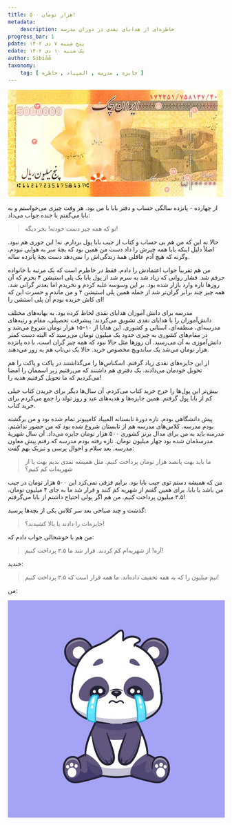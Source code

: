 ```yaml
---
title: ۵۰۰ هزار تومان!
metadata:
    description: خاطره‌ای از هدایای نقدی در دوران مدرسه
progress_bar: 1
pdate: پنج شنبه ۷ دی ۱۴۰۲
edate: یک شنبه ۱۰ دی ۱۴۰۲    
author: Sibiāā
taxonomy:
    tag: [ جایزه , مدرسه , المپیاد , خاطره ]
---
```

![تصویر ایران چک ۵۰۰ هزار تومانی!](500.webp?classes=center&loading=lazy)

از چهارده - پانزده سالگی حساب و دفتر بابا با من بود. هر وقت چیزی می‌خواستم و به بابا می‌گفتم با خنده جواب می‌داد:

> تو که همه چیز دست خودته! بخر دیگه!

حالا نه این که من هم بی حساب و کتاب از جیب بابا پول بردارم. نه! این جوری هم نبود. اصلاً دلیل اینکه بابا همه چیزش را داد دست من همین بود که بچهٔ سر به هوایی نبودم. وگرنه که هیچ آدم عاقلی همهٔ زندگی‌اش را نمی‌دهد دست بچهٔ پانزده ساله.

من هم تقریباً جواب اعتمادش را دادم. فقط در خاطرم است که یک مرتبه با خانواده حرفم شد. فشار روانی که زیاد شد به سرم شد از پول بابا یک پلی استیشن ۴ بخرم که آن روزها تازه وارد بازار شده بود. بر این وسوسه غلبه کردم و نخریدم اما بعدتر گرانی شد. همه چیز چند برابر گران‌تر شد از جمله همین پلی استیشن ۴ و من ماندم و حسرت این که ای کاش خریده بودم آن پلی استشن را!

مدرسه برای دانش آموزان هدایای نقدی لحاظ کرده بود. به بهانه‌های مختلف دانش‌آموزان را با هدایای نقدی تشویق می‌کردند: پیشرفت تحصیلی، مقام و رتبه‌های مدرسه‌ای، منطقه‌ای، استانی و کشوری. این هدایا از ۱۰-۱۵ هزار تومان شروع می‌شد و در مقام‌های کشوری به چیزی حدود یک میلیون تومان می‌رسید که البته دست کمتر دانش‌آموزی به آن می‌رسید. آن روزها مثل حالا نبود که همه چیز گران است. با ده پانزده هزار تومان می‌شد یک ساندویچ مخصوص خرید. حالا یک تی‌تاپ هم به زور می‌دهند.

از این جایزه‌های نقدی زیاد گرفتم. اسکناس‌ها را می‌گذاشتند در پاکت و پاکت را هم تحویل خودمان می‌دادند. یک دفتری هم داشتند که می‌رفتیم زیر اسممان را امضا می‌کردیم که ما تحویل گرفتیم هدیه را!

بیش‌تر این پول‌ها را خرج خرید کتاب می‌کردم. آن سال‌ها دیگر برای خریدن کتاب خیلی کم از بابا پول گرفتم. همین جایزه‌ها و هدیه‌های عید و روز تولد را جمع می‌کردم برای خرید کتاب.

پیش دانشگاهی بودم. تازه دورهٔ تابستانه المپیاد کامپیوتر تمام شده بود و من برگشته بودم مدرسه. کلاس‌های مدرسه هم از تابستان شروع شده بود که من حضور نداشتم. مدرسه باید به من برای مدال برنز کشوری ۵۰۰ هزار تومان جایزه می‌داد. آن سال شهریهٔ مدرسه‌ٔ‌مان شده بود چهار میلیون تومان. تازه رفته بودم مدرسه که رفتم پیش معاون مدرسه. بعد سلام و احوال پرسی و تبریک بهم گفت:

> ما باید بهت پانصد هزار تومان پرداخت کنیم. مثل همیشه نقدی بدیم بهت یا از شهریه‌ات کم کنیم؟

من که همیشه دستم توی جیب بابا بود. برایم فرقی نمی‌کرد این ۵۰۰ هزار تومان در جیب من باشد یا بابا. برای همین گفتم از شهریه کم کنند و قرار شد ما به جای ۴ میلیون تومان، ۳.۵ میلیون پرداخت کنیم. من هم اگر پولی احتیاج داشتم از بابا می‌گرفتم!

گذشت و چند صباحی بعد سر کلاس یکی از بچه‌ها پرسید:

> جایزه‌ات را دادند یا بالا کشیدند؟!

من هم با خوشحالی جواب دادم که:

> آره! از شهریه‌ام کم کردند. قرار شد ما ۳.۵ پرداخت کنیم!

خندید:

> نیم میلیون را که به همه تخفیف داده‌اند. ما همه قرار است که ۳.۵ پرداخت کنیم!

من:

![عصبانی](cute-panda-crying-cartoon-vector-icon-illustration-animal-nature-icon-concept-isolated-premium-flat_138676-5858.jpg?classes=center)
